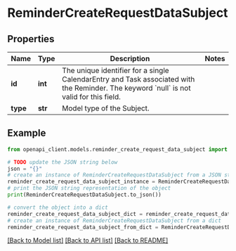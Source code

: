 # ReminderCreateRequestDataSubject


## Properties

Name | Type | Description | Notes
------------ | ------------- | ------------- | -------------
**id** | **int** | The unique identifier for a single CalendarEntry and Task associated with the Reminder. The keyword &#x60;null&#x60; is not valid for this field. | 
**type** | **str** | Model type of the Subject. | 

## Example

```python
from openapi_client.models.reminder_create_request_data_subject import ReminderCreateRequestDataSubject

# TODO update the JSON string below
json = "{}"
# create an instance of ReminderCreateRequestDataSubject from a JSON string
reminder_create_request_data_subject_instance = ReminderCreateRequestDataSubject.from_json(json)
# print the JSON string representation of the object
print(ReminderCreateRequestDataSubject.to_json())

# convert the object into a dict
reminder_create_request_data_subject_dict = reminder_create_request_data_subject_instance.to_dict()
# create an instance of ReminderCreateRequestDataSubject from a dict
reminder_create_request_data_subject_from_dict = ReminderCreateRequestDataSubject.from_dict(reminder_create_request_data_subject_dict)
```
[[Back to Model list]](../README.md#documentation-for-models) [[Back to API list]](../README.md#documentation-for-api-endpoints) [[Back to README]](../README.md)


